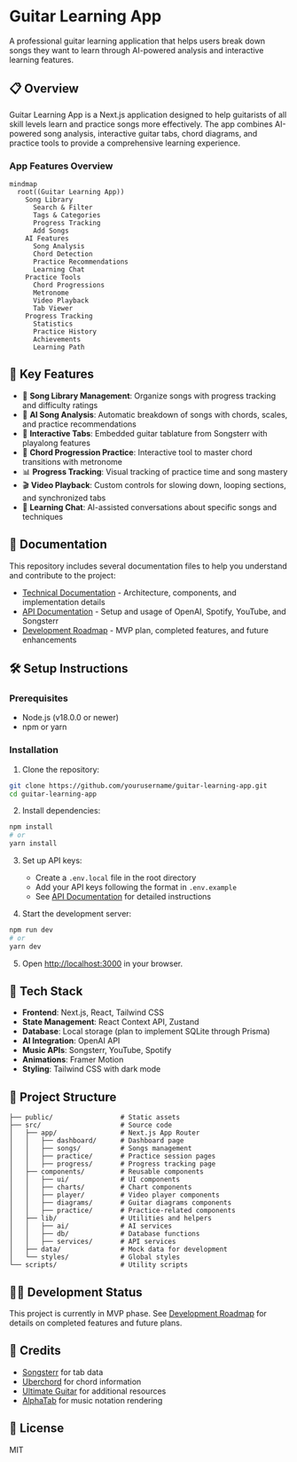 # Guitar Learning App

A professional guitar learning application that helps users break down songs they want to learn through AI-powered analysis and interactive learning features.

## 📋 Overview

Guitar Learning App is a Next.js application designed to help guitarists of all skill levels learn and practice songs more effectively. The app combines AI-powered song analysis, interactive guitar tabs, chord diagrams, and practice tools to provide a comprehensive learning experience.

### App Features Overview

```mermaid
mindmap
  root((Guitar Learning App))
    Song Library
      Search & Filter
      Tags & Categories
      Progress Tracking
      Add Songs
    AI Features
      Song Analysis
      Chord Detection
      Practice Recommendations
      Learning Chat
    Practice Tools
      Chord Progressions
      Metronome
      Video Playback
      Tab Viewer
    Progress Tracking
      Statistics
      Practice History
      Achievements
      Learning Path
```

## 🚀 Key Features

- 🎸 **Song Library Management**: Organize songs with progress tracking and difficulty ratings
- 🤖 **AI Song Analysis**: Automatic breakdown of songs with chords, scales, and practice recommendations
- 📝 **Interactive Tabs**: Embedded guitar tablature from Songsterr with playalong features
- 🎯 **Chord Progression Practice**: Interactive tool to master chord transitions with metronome
- 📊 **Progress Tracking**: Visual tracking of practice time and song mastery
- 🎬 **Video Playback**: Custom controls for slowing down, looping sections, and synchronized tabs
- 💬 **Learning Chat**: AI-assisted conversations about specific songs and techniques

## 📝 Documentation

This repository includes several documentation files to help you understand and contribute to the project:

- [Technical Documentation](./TECHNICAL_DOCS.md) - Architecture, components, and implementation details
- [API Documentation](./API_DOCUMENTATION.md) - Setup and usage of OpenAI, Spotify, YouTube, and Songsterr
- [Development Roadmap](./ROADMAP.md) - MVP plan, completed features, and future enhancements

## 🛠️ Setup Instructions

### Prerequisites

- Node.js (v18.0.0 or newer)
- npm or yarn

### Installation

1. Clone the repository:
```bash
git clone https://github.com/yourusername/guitar-learning-app.git
cd guitar-learning-app
```

2. Install dependencies:
```bash
npm install
# or
yarn install
```

3. Set up API keys:
   - Create a `.env.local` file in the root directory
   - Add your API keys following the format in `.env.example`
   - See [API Documentation](./API_DOCUMENTATION.md) for detailed instructions

4. Start the development server:
```bash
npm run dev
# or
yarn dev
```

5. Open [http://localhost:3000](http://localhost:3000) in your browser.

## 🧰 Tech Stack

- **Frontend**: Next.js, React, Tailwind CSS
- **State Management**: React Context API, Zustand
- **Database**: Local storage (plan to implement SQLite through Prisma)
- **AI Integration**: OpenAI API
- **Music APIs**: Songsterr, YouTube, Spotify
- **Animations**: Framer Motion
- **Styling**: Tailwind CSS with dark mode

## 📱 Project Structure

```
├── public/                 # Static assets
├── src/                    # Source code
│   ├── app/                # Next.js App Router
│   │   ├── dashboard/      # Dashboard page
│   │   ├── songs/          # Songs management
│   │   ├── practice/       # Practice session pages
│   │   ├── progress/       # Progress tracking page
│   ├── components/         # Reusable components
│   │   ├── ui/             # UI components
│   │   ├── charts/         # Chart components
│   │   ├── player/         # Video player components
│   │   ├── diagrams/       # Guitar diagrams components
│   │   ├── practice/       # Practice-related components
│   ├── lib/                # Utilities and helpers
│   │   ├── ai/             # AI services
│   │   ├── db/             # Database functions
│   │   ├── services/       # API services
│   ├── data/               # Mock data for development
│   └── styles/             # Global styles
└── scripts/                # Utility scripts
```

## 👩‍💻 Development Status

This project is currently in MVP phase. See [Development Roadmap](./ROADMAP.md) for details on completed features and future plans.

## 🙏 Credits

- [Songsterr](https://www.songsterr.com/) for tab data
- [Uberchord](https://www.uberchord.com/) for chord information
- [Ultimate Guitar](https://www.ultimate-guitar.com/) for additional resources
- [AlphaTab](https://www.alphatab.net/) for music notation rendering

## 📄 License

MIT